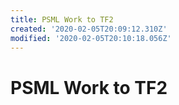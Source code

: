 ```yaml
---
title: PSML Work to TF2
created: '2020-02-05T20:09:12.310Z'
modified: '2020-02-05T20:10:18.056Z'
---
```


# PSML Work to TF2

